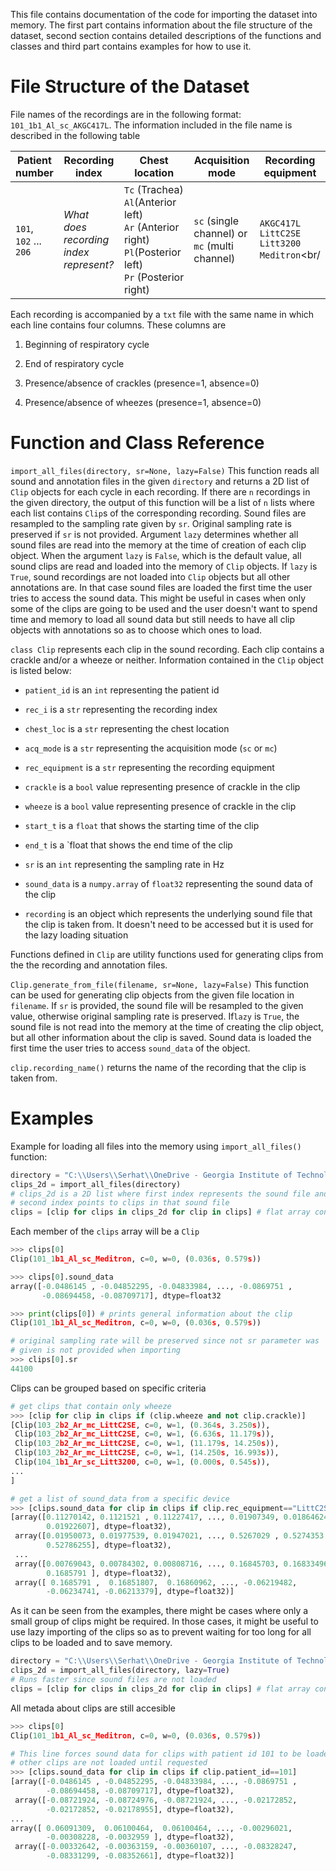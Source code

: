 This file contains documentation of the code for importing the dataset into memory. The first part contains information about the file structure of the dataset, second section contains detailed descriptions of the functions and classes and third part contains examples for how to use it.

# File Structure of the Dataset

File names of the recordings are in the following format: `101_1b1_Al_sc_AKGC417L`. The information included in the file name is described in the following table

| Patient number         | Recording index                        | Chest location                                                                                                            | Acquisition mode                              | Recording equipment                                         |
| ---------------------- | -------------------------------------- | ------------------------------------------------------------------------------------------------------------------------- | --------------------------------------------- | ----------------------------------------------------------- |
| `101`, `102` ... `206` | *What does recording index represent?* | `Tc` (Trachea)<br/>`Al`(Anterior left)<br/>`Ar` (Anterior right)<br/>`Pl`(Posterior left)<br/>`Pr` (Posterior right)<br/> | `sc` (single channel) or `mc` (multi channel) | `AKGC417L`<br/>`LittC2SE`<br/>`Litt3200`<br/>`Meditron`<br/ |

Each recording is accompanied by a `txt` file with the same name in which each line contains four columns. These columns are

1. Beginning of respiratory cycle

2. End of respiratory cycle

3. Presence/absence of crackles (presence=1, absence=0)

4. Presence/absence of wheezes (presence=1, absence=0)

# Function and Class Reference

`import_all_files(directory, sr=None, lazy=False)` This function reads all sound and annotation files in the given `directory` and returns a 2D list of `Clip` objects for each cycle in each recording. If there are `n` recordings in the given directory, the output of this function will be a list of `n` lists  where each list contains `Clip`s of the corresponding recording. Sound files are resampled to the sampling rate given by `sr`. Original sampling rate is preserved if `sr` is not provided. Argument `lazy` determines whether all sound files are read into the memory at the time of creation of each clip object. When the argument `lazy` is `False`, which is the default value, all sound clips are read and loaded into the memory of `Clip` objects. If `lazy` is `True`,  sound recordings are not loaded into `Clip` objects but all other annotations are. In that case sound files are loaded the first time the user tries to access the sound data. This might be useful in cases when only some of the clips are going to be used and the user doesn't want to spend time and memory to load all sound data but still needs to have all clip objects with annotations so as to choose which ones to load.



`class Clip` represents each clip in the sound recording. Each clip contains a crackle and/or a wheeze or neither.  Information contained in the `Clip` object is listed below:

* `patient_id` is an `int` representing the patient id

* `rec_i` is a `str` representing the recording index

* `chest_loc` is a `str` representing the chest location 

* `acq_mode` is a `str` representing the acquisition mode (`sc` or `mc`)

* `rec_equipment` is a `str` representing the recording equipment

* `crackle` is a `bool` value representing presence of crackle in the clip

* `wheeze` is a `bool` value representing presence of crackle in the clip

* `start_t` is a `float` that shows the starting time of the clip

* `end_t` is a `float that shows the end time of the clip

* `sr` is an `int` representing the sampling rate in Hz

* `sound_data` is a `numpy.array` of `float32` representing the sound data of the clip

* `recording` is an object which represents the underlying sound file that the clip is taken from. It doesn't need to be accessed but it is used for the lazy loading situation

Functions defined in `Clip` are utility functions used for generating clips from the the recording and annotation files. 

`Clip.generate_from_file(filename, sr=None, lazy=False)` This function can be used for generating clip objects from the given file location in `filename`. If `sr` is provided, the sound file will be resampled to the given value, otherwise original sampling rate is preserved.  If`lazy`  is `True`,  the sound file is not read into the memory at the time of creating the clip object, but all other information about the clip is saved. Sound data is loaded the first time the user tries to access `sound_data` of the object. 

`clip.recording_name()` returns the name of the recording that the clip is taken from.



# Examples

Example for loading all files into the memory using `import_all_files()` function:

```python
directory = "C:\\Users\\Serhat\\OneDrive - Georgia Institute of Technology\\Classes\\CS 7641\\project\\110374_267422_bundle_archive\\Respiratory_Sound_Database\\Respiratory_Sound_Database\\audio_and_txt_files"
clips_2d = import_all_files(directory) 
# clips_2d is a 2D list where first index represents the sound file and
# second index points to clips in that sound file
clips = [clip for clips in clips_2d for clip in clips] # flat array containing all clips
```

Each member of the `clips` array will be a `Clip`

```python
>>> clips[0]
Clip(101_1b1_Al_sc_Meditron, c=0, w=0, (0.036s, 0.579s))

>>> clips[0].sound_data
array([-0.0486145 , -0.04852295, -0.04833984, ..., -0.0869751 ,
       -0.08694458, -0.08709717], dtype=float32

>>> print(clips[0]) # prints general information about the clip
Clip(101_1b1_Al_sc_Meditron, c=0, w=0, (0.036s, 0.579s))

# original sampling rate will be preserved since not sr parameter was 
# given is not provided when importing
>>> clips[0].sr 
44100
```

Clips can be grouped based on specific criteria

```python
# get clips that contain only wheeze
>>> [clip for clip in clips if (clip.wheeze and not clip.crackle)]
[Clip(103_2b2_Ar_mc_LittC2SE, c=0, w=1, (0.364s, 3.250s)),
 Clip(103_2b2_Ar_mc_LittC2SE, c=0, w=1, (6.636s, 11.179s)),
 Clip(103_2b2_Ar_mc_LittC2SE, c=0, w=1, (11.179s, 14.250s)),
 Clip(103_2b2_Ar_mc_LittC2SE, c=0, w=1, (14.250s, 16.993s)),
 Clip(104_1b1_Ar_sc_Litt3200, c=0, w=1, (0.000s, 0.545s)),
...
]

# get a list of sound_data from a specific device
>>> [clips.sound_data for clip in clips if clip.rec_equipment=="LittC2SE"]
[array([0.11270142, 0.1121521 , 0.11227417, ..., 0.01907349, 0.01864624,
        0.01922607], dtype=float32),
 array([0.01950073, 0.01977539, 0.01947021, ..., 0.5267029 , 0.5274353 ,
        0.52786255], dtype=float32),
 ...
 array([0.00769043, 0.00784302, 0.00808716, ..., 0.16845703, 0.16833496,
        0.1685791 ], dtype=float32),
 array([ 0.1685791 ,  0.16851807,  0.16860962, ..., -0.06219482,
        -0.06234741, -0.06213379], dtype=float32)]

```

As it can be seen from the examples, there might be cases where only a small group of clips might be required. In those cases, it might be useful to use lazy importing of the clips so as to prevent waiting for too long for all clips to be loaded and to save memory.

```python
directory = "C:\\Users\\Serhat\\OneDrive - Georgia Institute of Technology\\Classes\\CS 7641\\project\\110374_267422_bundle_archive\\Respiratory_Sound_Database\\Respiratory_Sound_Database\\audio_and_txt_files"
clips_2d = import_all_files(directory, lazy=True) 
# Runs faster since sound files are not loaded
clips = [clip for clips in clips_2d for clip in clips] # flat array containing all clips
```

All metada about clips are still accesible

```python
>>> clips[0]
Clip(101_1b1_Al_sc_Meditron, c=0, w=0, (0.036s, 0.579s))

# This line forces sound data for clips with patient id 101 to be loaded
# other clips are not loaded until requested
>>> [clips.sound_data for clip in clips if clip.patient_id==101]
[array([-0.0486145 , -0.04852295, -0.04833984, ..., -0.0869751 ,
        -0.08694458, -0.08709717], dtype=float32),
 array([-0.08721924, -0.08724976, -0.08721924, ..., -0.02172852,
        -0.02172852, -0.02178955], dtype=float32),
...
array([ 0.06091309,  0.06100464,  0.06100464, ..., -0.00296021,
        -0.00308228, -0.0032959 ], dtype=float32),
 array([-0.00332642, -0.00363159, -0.00360107, ..., -0.08328247,
        -0.08331299, -0.08352661], dtype=float32)]
```
